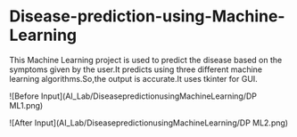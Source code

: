 # Disease-prediction-using-Machine-Learning
This Machine Learning project is used to predict the disease based on the symptoms given by the user.It predicts using three different machine learning algorithms.So,the output is accurate.It uses tkinter for GUI.

![Before Input](AI_Lab/DiseasepredictionusingMachineLearning/DP ML1.png)



![After Input](AI_Lab/DiseasepredictionusingMachineLearning/DP ML2.png)
